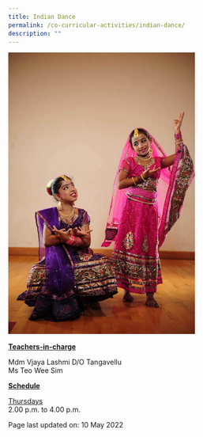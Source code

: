 ```yaml
---
title: Indian Dance
permalink: /co-curricular-activities/indian-dance/
description: ""
---
```

<img style="width: 75%;" src="/images/indian.jpeg">
<p><u><strong>Teachers-in-charge</strong></u></p>
<p>Mdm Vjaya Lashmi D/O Tangavellu<br />Ms Teo Wee Sim</p>
<p><u><strong>Schedule</strong></u></p>
<p><u>Thursdays</u><br />2.00 p.m. to 4.00 p.m.</p>

<p>Page last updated on: 10 May 2022</p>